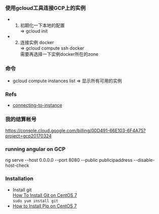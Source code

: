 ### 使用gcloud工具连接GCP上的实例
+ 1. 初期化一下本地的配置  
 => gcloud init  
+ 2. 连接实例 docker  
 => gcloud compute ssh docker  
 需要再选择一下实例docker所在的zone  

### 命令
+ gcloud compute instances list => 显示所有可用的实例  

### Refs
+ [connecting-to-instance](https://cloud.google.com/compute/docs/instances/connecting-to-instance#sshingcloud)

### 我的结算帐号
https://console.cloud.google.com/billing/00D491-66E103-6F4A75?project=gcp20170324

### running angular on GCP
ng serve --host 0.0.0.0 --port 8080 --public publicipaddress  --disable-host-check


### Installation
+ Install git  
  [How To Install Git on CentOS 7](https://www.digitalocean.com/community/tutorials/how-to-install-git-on-centos-7)  
  `sudo yum install git`
+ [How to Install Pip on CentOS 7](https://www.liquidweb.com/kb/how-to-install-pip-on-centos-7/)  
